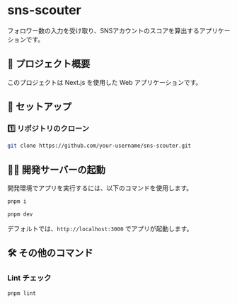 # sns-scouter
フォロワー数の入力を受け取り、SNSアカウントのスコアを算出するアプリケーションです。

## 📌 プロジェクト概要
このプロジェクトは Next.js を使用した Web アプリケーションです。

## 🚀 セットアップ
### 1️⃣ リポジトリのクローン
```bash
git clone https://github.com/your-username/sns-scouter.git
```

## 🏃‍♂️ 開発サーバーの起動
開発環境でアプリを実行するには、以下のコマンドを使用します。
```bash
pnpm i

pnpm dev
```

デフォルトでは、`http://localhost:3000` でアプリが起動します。

## 🛠️ その他のコマンド
### **Lint チェック**
```bash
pnpm lint
```
